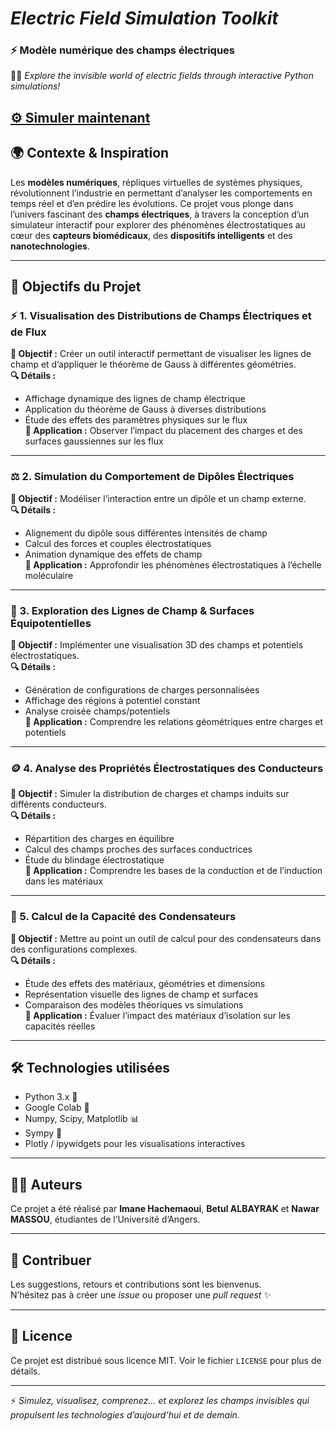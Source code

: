 # *Electric Field Simulation Toolkit*
### ⚡ Modèle numérique des champs électriques   

🧠🔬 *Explore the invisible world of electric fields through interactive Python simulations!*

[**⚙️ Simuler maintenant**](https://colab.research.google.com/drive/11_iIF5pQxR6SDaSDSJTxyv_a-q3niSTh?usp=sharing)
---

## 🌍 Contexte & Inspiration

Les **modèles numériques**, répliques virtuelles de systèmes physiques, révolutionnent l’industrie en permettant d’analyser les comportements en temps réel et d’en prédire les évolutions. Ce projet vous plonge dans l’univers fascinant des **champs électriques**, à travers la conception d’un simulateur interactif pour explorer des phénomènes électrostatiques au cœur des **capteurs biomédicaux**, des **dispositifs intelligents** et des **nanotechnologies**.

---

## 🎯 Objectifs du Projet

### ⚡ 1. Visualisation des Distributions de Champs Électriques et de Flux  
**🎯 Objectif :** Créer un outil interactif permettant de visualiser les lignes de champ et d’appliquer le théorème de Gauss à différentes géométries.  
**🔍 Détails :**
- Affichage dynamique des lignes de champ électrique  
- Application du théorème de Gauss à diverses distributions  
- Étude des effets des paramètres physiques sur le flux  
**📌 Application :** Observer l’impact du placement des charges et des surfaces gaussiennes sur les flux  

---

### ⚖️ 2. Simulation du Comportement de Dipôles Électriques  
**🎯 Objectif :** Modéliser l’interaction entre un dipôle et un champ externe.  
**🔍 Détails :**
- Alignement du dipôle sous différentes intensités de champ  
- Calcul des forces et couples électrostatiques  
- Animation dynamique des effets de champ  
**📌 Application :** Approfondir les phénomènes électrostatiques à l’échelle moléculaire  

---

### 🧲 3. Exploration des Lignes de Champ & Surfaces Équipotentielles  
**🎯 Objectif :** Implémenter une visualisation 3D des champs et potentiels électrostatiques.  
**🔍 Détails :**
- Génération de configurations de charges personnalisées  
- Affichage des régions à potentiel constant  
- Analyse croisée champs/potentiels  
**📌 Application :** Comprendre les relations géométriques entre charges et potentiels  

---

### 🪙 4. Analyse des Propriétés Électrostatiques des Conducteurs  
**🎯 Objectif :** Simuler la distribution de charges et champs induits sur différents conducteurs.  
**🔍 Détails :**
- Répartition des charges en équilibre  
- Calcul des champs proches des surfaces conductrices  
- Étude du blindage électrostatique  
**📌 Application :** Comprendre les bases de la conduction et de l’induction dans les matériaux  

---

### 🧮 5. Calcul de la Capacité des Condensateurs  
**🎯 Objectif :** Mettre au point un outil de calcul pour des condensateurs dans des configurations complexes.  
**🔍 Détails :**
- Étude des effets des matériaux, géométries et dimensions  
- Représentation visuelle des lignes de champ et surfaces  
- Comparaison des modèles théoriques vs simulations  
**📌 Application :** Évaluer l’impact des matériaux d’isolation sur les capacités réelles  


---

## 🛠️ Technologies utilisées
- Python 3.x 🐍  
- Google Colab 📓  
- Numpy, Scipy, Matplotlib 📊  
- Sympy 🧮  
- Plotly / ipywidgets pour les visualisations interactives

---

## 👩‍💻 Auteurs

Ce projet a été réalisé par **Imane Hachemaoui**, **Betul ALBAYRAK** et **Nawar MASSOU**, étudiantes de l’Université d’Angers.

---

## 🤝 Contribuer
Les suggestions, retours et contributions sont les bienvenus.  
N’hésitez pas à créer une *issue* ou proposer une *pull request* ✨

---

## 📄 Licence

Ce projet est distribué sous licence MIT. Voir le fichier `LICENSE` pour plus de détails.

---

⚡ *Simulez, visualisez, comprenez… et explorez les champs invisibles qui propulsent les technologies d’aujourd’hui et de demain.*
